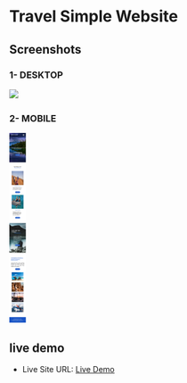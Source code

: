 <h1> Travel Simple Website </h1>
<h2>Screenshots</h2>
<h3>1- DESKTOP</h3>
<IMG SRC="images/desktop_screenshot.png" style="width="520px" height="340px">
<h3>2- MOBILE</h3>
<IMG SRC="images/mobile_screenshot.png" style="width="500px" height="340px">
<h2> live demo </h2>
<ul>
<li>Live Site URL:  <a href="https://majestic-vacherin-bec266.netlify.app/"> Live Demo </a></li>
</ul>

